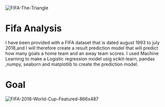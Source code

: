 ![FIFA-The-Triangle](https://user-images.githubusercontent.com/56550310/72550310-7f9c5d00-38a3-11ea-9e0b-fd15153af759.jpg)
# Fifa Analysis 

I have been provided with a FIFA dataset that is dated august 1993 to july 2018,and I will therefore create a result prediction model that will predict how many goals a home team and an away team scores. I used Machine Learning to make a Logistic regression model usig scikit-learn, pandas ,numpy, seaborn and matplotlib to create the prediction model.

# Goal


![FIFA-2018-World-Cup-Featured-866x487](https://user-images.githubusercontent.com/56550310/72550091-0a308c80-38a3-11ea-8198-16fe13614dc9.jpg)
